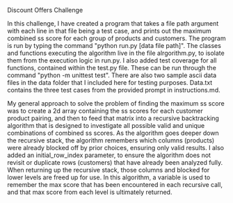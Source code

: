 Discount Offers Challenge

In this challenge, I have created a program that takes a file path argument with each line in that file being a test case, and prints out the maximum combined ss score for each group of products and customers.  The program is run by typing the command "python run.py [data file path]".  The classes and functions executing the algorithm live in the file alrgorithm.py, to isolate them from the execution logic in run.py.  I also added test coverage for all functions, contained within the test.py file.  These can be run through the command "python -m unittest test".  There are also two sample ascii data files in the data folder that I included here for testing purposes.  Data.txt contains the three test cases from the provided prompt in instructions.md.

My general approach to solve the problem of finding the maximum ss score was to create a 2d array containing the ss scores for each customer product pairing, and then to feed that matrix into a recursive backtracking algorithm that is designed to investigate all possible valid and unique combinations of combined ss scores.  As the algorithm goes deeper down the recursive stack, the algorithm remembers which columns (products) were already blocked off by prior choices, ensuring only valid results.  I also added an initial_row_index parameter, to ensure the algorithm does not revisit or duplicate rows (customers) that have already been analyzed fully.  When returning up the recursive stack, those columns and blocked for lower levels are freed up for use.  In this algorithm, a variable is used to remember the max score that has been encountered in each recursive call, and that max score from each level is ultimately returned.
